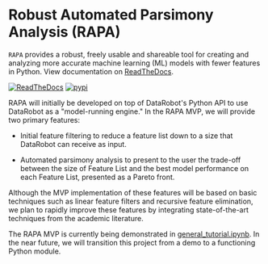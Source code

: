 # Robust Automated Parsimony Analysis (RAPA)

`RAPA` provides a robust, freely usable and shareable tool for creating and analyzing more accurate machine learning (ML) models with fewer features in Python. View documentation on [ReadTheDocs](https://life-epigenetics-rapa.readthedocs-hosted.com/en/latest/).

[![ReadTheDocs](https://readthedocs.com/projects/life-epigenetics-rapa/badge/?version=latest)](https://life-epigenetics-rapa.readthedocs-hosted.com/en/latest/) [![pypi](https://img.shields.io/pypi/v/rapa.svg)](https://pypi.org/project/rapa/#data)

RAPA will initially be developed on top of DataRobot's Python API to use DataRobot as a "model-running engine." In the RAPA MVP, we will provide two primary features:

* Initial feature filtering to reduce a feature list down to a size that DataRobot can receive as input.

* Automated parsimony analysis to present to the user the trade-off between the size of Feature List and the best model performance on each Feature List, presented as a Pareto front.

Although the MVP implementation of these features will be based on basic techniques such as linear feature filters and recursive feature elimination, we plan to rapidly improve these features by integrating state-of-the-art techniques from the academic literature.


The RAPA MVP is currently being demonstrated in [general_tutorial.ipynb](https://github.com/FoxoTech/rapa/blob/main/tutorials/general_tutorial.ipynb). In the near future, we will transition this project from a demo to a functioning Python module.

